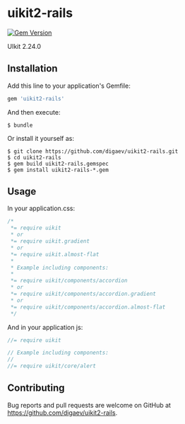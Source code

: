 # uikit2-rails

[![Gem Version](https://badge.fury.io/rb/uikit2-rails.svg)](http://badge.fury.io/rb/uikit2-rails)

UIkit 2.24.0

## Installation

Add this line to your application's Gemfile:

```ruby
gem 'uikit2-rails'
```

And then execute:

    $ bundle

Or install it yourself as:

    $ git clone https://github.com/digaev/uikit2-rails.git
    $ cd uikit2-rails
    $ gem build uikit2-rails.gemspec
    $ gem install uikit2-rails-*.gem

## Usage


In your application.css:

```css
/*
 *= require uikit
 * or
 *= require uikit.gradient
 * or 
 *= require uikit.almost-flat
 *
 * Example including components:
 *
 *= require uikit/components/accordion
 * or
 *= require uikit/components/accordion.gradient
 * or
 *= require uikit/components/accordion.almost-flat
 */
```

And in your application js:

```js
//= require uikit

// Example including components:
//
//= require uikit/core/alert
```

## Contributing

Bug reports and pull requests are welcome on GitHub at https://github.com/digaev/uikit2-rails.

